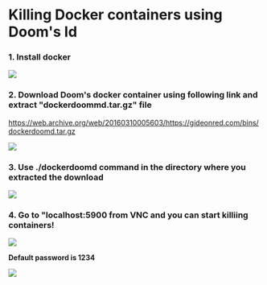 # Killing Docker containers using Doom's Id

### **1. Install docker**

<img src="https://i.gyazo.com/233b12a8221cb6e867c2b11a79332603.png">

### **2. Download Doom's docker container using following link and extract "dockerdoommd.tar.gz" file**

https://web.archive.org/web/20160310005603/https://gideonred.com/bins/dockerdoomd.tar.gz

<img src="https://i.gyazo.com/3c1db9a5b49fc8afa351a64d858b2f0b.png">

### **3. Use ./dockerdoomd command in the directory where you extracted the download**

<img src="https://i.gyazo.com/0fd9ed24eb5ca4708cab94c5c4f99ab9.png">

### **4. Go to "localhost:5900 from VNC and you can start killiing containers!**

<img src="https://i.gyazo.com/6c1719bfd2aa812895bfaebc354b31f7.png">

**Default password is 1234**

<img src="https://i.gyazo.com/535eb11f781685e2f941a8696e94bd39.png">
